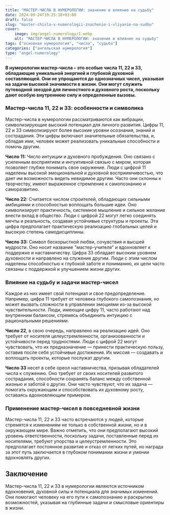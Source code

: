 ```yaml
---
title: "МАСТЕР-ЧИСЛА В НУМЕРОЛОГИИ: значение и влияние на судьбу"
date: 2024-09-24T19:25:18+03:00
draft: false
slug: "master-chisla-v-numerologii-znachenie-i-vliyanie-na-sudbu"
cover:
    image: img/angel-numerology/1.webp
    alt: "МАСТЕР-ЧИСЛА В НУМЕРОЛОГИИ: значение и влияние на судьбу"
tags: ["основная нумерология", "числа", "судьба"]
categories: ["ангельская нумерология"]
type: "angel-numerology"
---
```



**В нумерологии мастер-числа – это особые числа 11, 22 и 33, обладающие уникальной энергией и глубокой духовной составляющей. Они не упрощаются до однозначных чисел, указывая на задачи высокой значимости в жизни. Они могут служить путеводной звездой для личностного и духовного роста, поскольку дают особую внутреннюю силу и определенные вызовы.**

### Мастер-числа 11, 22 и 33: особенности и символика

Мастер-числа в нумерологии рассматриваются как вибрации, символизирующие высокий потенциал для личного развития. Цифры 11, 22 и 33 символизируют более высокие уровни осознания, знаний и сострадания. Эти цифры включают значительные обязательства, и, обладая ими, человек может реализовать уникальные способности и помочь другим.

**Число 11:** Число интуиции и духовного пробуждения. Оно связано с усиленным восприятием и интуитивной связью с миром, которая позволяет глубже понимать свое окружение. Люди с цифрой 11 наделены высокой эмоциональной и духовной восприимчивостью, что дает им возможность видеть невидимое другим. Часто они склонны к творчеству, имеют выраженное стремление к самопознанию и саморазвитию.

**Число 22:** Считается числом строителей, обладающих сильными амбициями и способностью воплощать большие идеи. Оно символизирует практичность, системное мышление и сильное желание внести вклад в общество. Люди с цифрой 22 могут легко соединять мечты и реальность, создавая устойчивые структуры и проекты. Эта цифра предполагает практическую реализацию глобальных целей и высокую степень самодисциплины.

**Число 33:** Символ бескорыстной любви, сочувствия и высшей мудрости. Оно носит название "мастер-учителя" и вдохновляет к поддержке и наставничеству. Цифра 33 обладает высоким уровнем духовности и направлено на служение другим. Люди с этим числом наделены способностью к глубокой заботе и пониманию, их цели часто связаны с поддержкой и улучшением жизни других.

### Влияние на судьбу и задачи мастер-чисел

Каждое из них имеет свой потенциал и свое предопределение. Например, цифра 11 требует от человека глубокого самопознания, но может вызвать сложности в управлении эмоциями из-за высокой чувствительности. Люди, имеющие цифру 11, часто работают над внутренним балансом, стремясь объединить интуицию с рациональными решениями.

**Число 22**, в свою очередь, направлено на реализацию идей. Оно требует от носителя целеустремленности, организованности и устойчивости перед трудностями. Люди с цифрой 22 могут чувствовать, что их предназначение — принести практическую пользу, оставив после себя устойчивые достижения. Их миссия — создавать и воплощать проекты, которые послужат другим.

**Число 33** несет в себе ореол наставничества, призывая обладателей числа к служению. Оно требует от своих носителей развитого сострадания, способности сохранять баланс между собственной жизнью и заботой о других. Они часто чувствуют, что их задача — помогать окружающим и способствовать их духовному росту, оставаясь вдохновляющим примером.

### Применение мастер-чисел в повседневной жизни

Мастер-числа 11, 22 и 33 часто встречаются у людей, которые стремятся к изменениям не только в собственной жизни, но и в окружающем мире. Важно отметить, что они предполагают высокий уровень ответственности, поскольку задачи, поставленные перед их носителями, требуют упорства и целеустремленности. Это предполагает постоянное развитие и отказ от легких путей, но награда за этот путь заключается в глубоком понимании жизни и умении вдохновлять других.

## Заключение

Мастер-числа 11, 22 и 33 в нумерологии являются источником вдохновения, духовной силы и потенциала для значимых изменений. Они помогают человеку на его пути к самопознанию и раскрытию возможностей, указывая на глубинные задачи и смысловые ориентиры в жизни.
